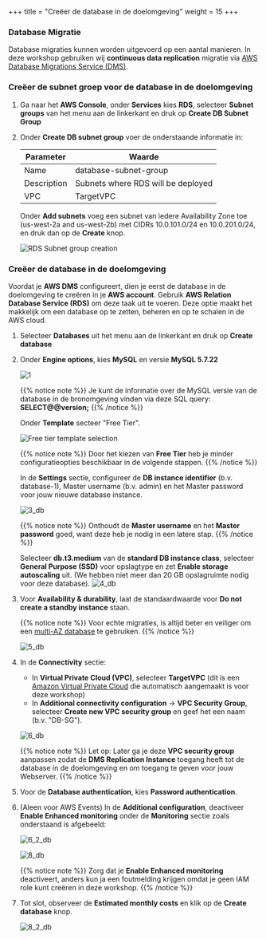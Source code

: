 +++
title = "Creëer de database in de doelomgeving"
weight = 15
+++

### Database Migratie

Database migraties kunnen worden uitgevoerd op een aantal manieren. In deze workshop gebruiken wij **continuous data replication** migratie via <a href="https://aws.amazon.com/dms/" target="_blank">AWS Database Migrations Service (DMS)</a>.

### Creëer de subnet groep voor de database in de doelomgeving

1. Ga naar het **AWS Console**, onder **Services** kies **RDS**, selecteer **Subnet groups** van het menu aan de linkerkant en druk op **Create DB Subnet Group**

2. Onder **Create DB subnet group** voer de onderstaande informatie in:

    | Parameter           | Waarde                   |
    | ------------------- | ------------------------ |
    | Name                | database-subnet-group     |
    | Description         | Subnets where RDS will be deployed |
    | VPC      | TargetVPC            |

    Onder **Add subnets** voeg een subnet van iedere Availability Zone toe (us-west-2a and us-west-2b) met CIDRs 10.0.101.0/24 en 10.0.201.0/24, en druk dan op de **Create** knop.

    ![RDS Subnet group creation](/db-mig/db-subnet-group.en.png)    


### Creëer de database in de doelomgeving

Voordat je **AWS DMS** configureert, dien je eerst de database in de doelomgeving te creëren in je **AWS account**. Gebruik **AWS Relation Database Service (RDS)** om deze taak uit te voeren. Deze optie maakt het makkelijk om een database op te zetten, beheren en op te schalen in de AWS cloud.

1. Selecteer **Databases** uit het menu aan de linkerkant en druk op **Create database**

2. Onder **Engine options**, kies **MySQL** en versie **MySQL 5.7.22**

    ![1](/db-mig/1.png)


    {{% notice note %}}
Je kunt de informatie over de MySQL versie van de database in de bronomgeving vinden via deze SQL query: **SELECT@@version;**
{{% /notice %}}

    Onder **Template** secteer "Free Tier".

    ![Free tier template selection](/db-mig/create-db-select-template.en.png)

    {{% notice note %}}
Door het kiezen van **Free Tier** heb je minder configuratieopties beschikbaar in de volgende stappen.
{{% /notice %}}

    In de **Settings** sectie, configureer de **DB instance identifier** (b.v. database-1), Master username (b.v. admin) en het Master password voor jouw nieuwe database instance.


    ![3_db](/db-mig/3_db.png)

    {{% notice note %}}
Onthoudt de **Master username** en het **Master password** goed, want deze heb je nodig in een latere stap.
{{% /notice %}}

    Selecteer **db.t3.medium** van de **standard DB instance class**, selecteer **General Purpose (SSD)** voor opslagtype en zet **Enable storage autoscaling** uit. (We hebben niet meer dan 20 GB opslagruimte nodig voor deze database).
    ![4_db](/db-mig/4_db.png)

3. Voor **Availability & durability**, laat de standaardwaarde voor **Do not create a standby instance** staan.

    {{% notice note %}}
Voor echte migraties, is altijd beter en veiliger om een <a href="https://docs.aws.amazon.com/AmazonRDS/latest/UserGuide/Concepts.MultiAZ.html" target="_blank">multi-AZ database</a> te gebruiken.
{{% /notice %}}  
 
    ![5_db](/db-mig/5_db.png)

4. In de **Connectivity** sectie:

    * In **Virtual Private Cloud (VPC)**, selecteer **TargetVPC** (dit is een <a href="https://aws.amazon.com/vpc/" target="_blank">Amazon Virtual Private Cloud</a> die automatisch aangemaakt is voor deze workshop)
    * In **Additional connectivity configuration** -> **VPC Security Group**, selecteer **Create new VPC security group** en geef het een naam (b.v. "DB-SG").

    ![6_db](/db-mig/6_db.png)

    {{% notice note %}}
Let op: Later ga je deze **VPC security group** aanpassen zodat de **DMS Replication Instance** toegang heeft tot de database in de doelomgeving en om  toegang te geven voor jouw Webserver.
{{% /notice %}}

5. Voor de **Database authentication**, kies **Password authentication**.

6. (Aleen voor AWS Events) In de **Additional configuration**, deactiveer **Enable Enhanced monitoring** onder de **Monitoring** sectie zoals onderstaand is afgebeeld:

    ![6_2_db](/db-mig/6_2_db.png)


    ![8_db](/db-mig/8_db.png)

    {{% notice note %}}
Zorg dat je **Enable Enhanced monitoring** deactiveert, anders kun ja een foutmelding krijgen omdat je geen IAM role kunt creëren in deze workshop.
{{% /notice %}}

6. Tot slot, observeer de **Estimated monthly costs** en klik op de **Create database** knop.

   ![8_2_db](/db-mig/8_2_db.png)
